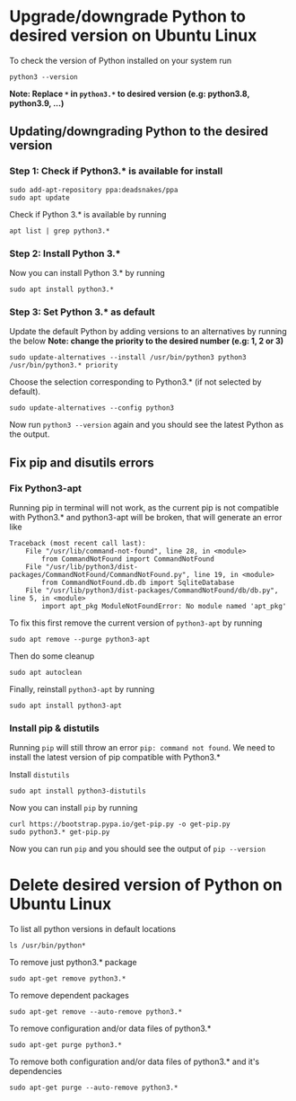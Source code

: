 # Upgrade/downgrade Python to desired version on Ubuntu Linux

To check the version of Python installed on your system run
```
python3 --version
```

**Note: Replace `*` in `python3.*` to desired version (e.g: python3.8, python3.9, ...)**

## Updating/downgrading Python to the desired version

### Step 1: Check if Python3.* is available for install
```
sudo add-apt-repository ppa:deadsnakes/ppa
sudo apt update
```

Check if Python 3.* is available by running
```
apt list | grep python3.*
```

### Step 2: Install Python 3.*

Now you can install Python 3.* by running
```
sudo apt install python3.*
```

### Step 3: Set Python 3.* as default

Update the default Python by adding versions to an alternatives by running the below
**Note: change the priority to the desired number (e.g: 1, 2 or 3)**
```
sudo update-alternatives --install /usr/bin/python3 python3 /usr/bin/python3.* priority
```

Choose the selection corresponding to Python3.* (if not selected by default).
```
sudo update-alternatives --config python3
```

Now run `python3 --version` again and you should see the latest Python as the output.

## Fix pip and disutils errors

### Fix Python3-apt
Running pip in terminal will not work, as the current pip is not compatible with Python3.* and python3-apt will be broken, that will generate an error like
```
Traceback (most recent call last):   
    File "/usr/lib/command-not-found", line 28, in <module>     
        from CommandNotFound import CommandNotFound   
    File "/usr/lib/python3/dist-packages/CommandNotFound/CommandNotFound.py", line 19, in <module>     
        from CommandNotFound.db.db import SqliteDatabase   
    File "/usr/lib/python3/dist-packages/CommandNotFound/db/db.py", line 5, in <module>     
        import apt_pkg ModuleNotFoundError: No module named 'apt_pkg'
```

To fix this first remove the current version of `python3-apt` by running
```
sudo apt remove --purge python3-apt
```

Then do some cleanup
```
sudo apt autoclean
```

Finally, reinstall `python3-apt` by running
```
sudo apt install python3-apt
```

### Install pip & distutils
Running `pip` will still throw an error `pip: command not found`. We need to install the latest version of pip compatible with Python3.*

Install `distutils` 
```
sudo apt install python3-distutils
```

Now you can install `pip` by running
```
curl https://bootstrap.pypa.io/get-pip.py -o get-pip.py
sudo python3.* get-pip.py
```

Now you can run `pip` and you should see the output of `pip --version`

# Delete desired version of Python on Ubuntu Linux

To list all python versions in default locations
```
ls /usr/bin/python*
```

To remove just python3.* package
```
sudo apt-get remove python3.*
```

To remove dependent packages
```
sudo apt-get remove --auto-remove python3.*
```

To remove configuration and/or data files of python3.*
```
sudo apt-get purge python3.*
```

To remove both configuration and/or data files of python3.* and it's dependencies
```
sudo apt-get purge --auto-remove python3.*
```
